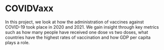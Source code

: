 # COVIDVaxx
In this project, we look at how the administration of vaccines against COVID-19 took place in 2020 and 2021. We gain insight through key metrics such as how many people have received one dose vs two doses, what countries have the highest rates of vaccination and how GDP per capita plays a role.
